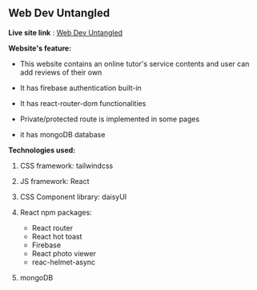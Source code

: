 ## **Web Dev Untangled**

**Live site link** : [Web Dev Untangled](https://web-dev-untangled-client.web.app/)

**Website's feature:**

- This website contains an online tutor's service contents and user can add reviews of their own

- It has firebase authentication built-in

- It has react-router-dom functionalities

- Private/protected route is implemented in some pages

- it has mongoDB database

**Technologies used:**

1. CSS framework: tailwindcss

2. JS framework: React

3. CSS Component library: daisyUI

4. React npm packages:
   - React router
   - React hot toast
   - Firebase
   - React photo viewer
   - reac-helmet-async
5. mongoDB
